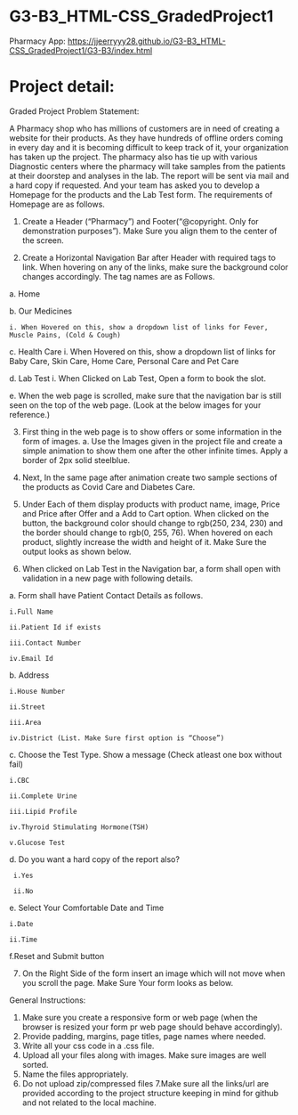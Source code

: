 # G3-B3_HTML-CSS_GradedProject1

Pharmacy App: https://jjeerryyy28.github.io/G3-B3_HTML-CSS_GradedProject1/G3-B3/index.html

# Project detail:

Graded Project
Problem Statement:

A Pharmacy shop who has millions of customers are in need of creating a website for their products. As they have hundreds of offline orders coming in every day and it is becoming difficult to keep track of it, your organization has taken up the project. The pharmacy also has tie up with various Diagnostic centers where the pharmacy will take samples from the patients at their doorstep and analyses in the lab. The report will be sent via mail and a hard copy if requested. And your team has asked you to develop a Homepage for the products and the Lab Test form. The requirements of Homepage are as follows.

1. Create a Header (“Pharmacy”) and Footer(“@copyright. Only for demonstration purposes”). Make Sure you align them to the center of the screen.

2. Create a Horizontal Navigation Bar after Header with required tags to link. When hovering on any of the links, make sure the background color changes accordingly. The tag names are as Follows.

  a. Home

  b. Our Medicines

    i. When Hovered on this, show a dropdown list of links for Fever, Muscle Pains, (Cold & Cough)

c. Health Care
  i. When Hovered on this, show a dropdown list of links for Baby Care, Skin Care, Home Care, Personal Care and Pet Care
  
d. Lab Test
  i. When Clicked on Lab Test, Open a form to book the slot.

e. When the web page is scrolled, make sure that the navigation bar is still seen on the top of the web page.
  (Look at the below images for your reference.)

3. First thing in the web page is to show offers or some information in the form of images.
  a. Use the Images given in the project file and create a simple animation to show them one after the other infinite times. Apply a border of 2px solid steelblue.

4. Next, In the same page after animation create two sample sections of the products as Covid Care and Diabetes Care.
5. Under Each of them display products with product name, image, Price and Price after Offer and a Add to Cart option. When clicked on the button, the background color should change to rgb(250, 234, 230) and the border should change to rgb(0, 255, 76). When hovered on each product, slightly increase the width and height of it. Make Sure the output looks as shown below.

6. When clicked on Lab Test in the Navigation bar, a form shall open with validation in a new page with following details.

  a. Form shall have Patient Contact Details as follows.
  
    i.Full Name
    
    ii.Patient Id if exists
    
    iii.Contact Number
    
    iv.Email Id
  b. Address
  
    i.House Number
    
    ii.Street
    
    iii.Area
    
    iv.District (List. Make Sure first option is “Choose”)
    
  c. Choose the Test Type. Show a message (Check atleast one box without fail)
    
    i.CBC
    
    ii.Complete Urine
    
    iii.Lipid Profile
    
    iv.Thyroid Stimulating Hormone(TSH)
    
    v.Glucose Test
    
  d. Do you want a hard copy of the report also?
     
     i.Yes
     
     ii.No
     
  e. Select Your Comfortable Date and Time
    
    i.Date
    
    ii.Time
  
  f.Reset and Submit button
  
7. On the Right Side of the form insert an image which will not move when you scroll the page. Make Sure Your form looks as below.

General Instructions:

1. Make sure you create a responsive form or web page (when the browser is resized your form pr web page should behave accordingly).
2. Provide padding, margins, page titles, page names where needed.
3. Write all your css code in a .css file.
4. Upload all your files along with images. Make sure images are well sorted.
5. Name the files appropriately.
6. Do not upload zip/compressed files
7.Make sure all the links/url are provided according to the project structure keeping in mind for github and not related to the local machine.
